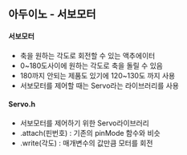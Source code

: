 ## 아두이노 - 서보모터

#### 서보모터

- 축을 원하는 각도로 회전할 수 있는 액추에이터
- 0~180도사이에 원하는 각도로 축을 돌릴 수 있음
- 180까지 안되는 제품도 있기에 120~130도 까지 사용
- 서보모터를 제어할 때는 Servo라는 라이브러리를 사용



#### Servo.h

- 서보모터를 제어하기 위한 Servo라이브러리
- .attach(핀번호) : 기존의 pinMode 함수와 비슷
- .write(각도) : 매개변수의 값만큼 모터를 회전